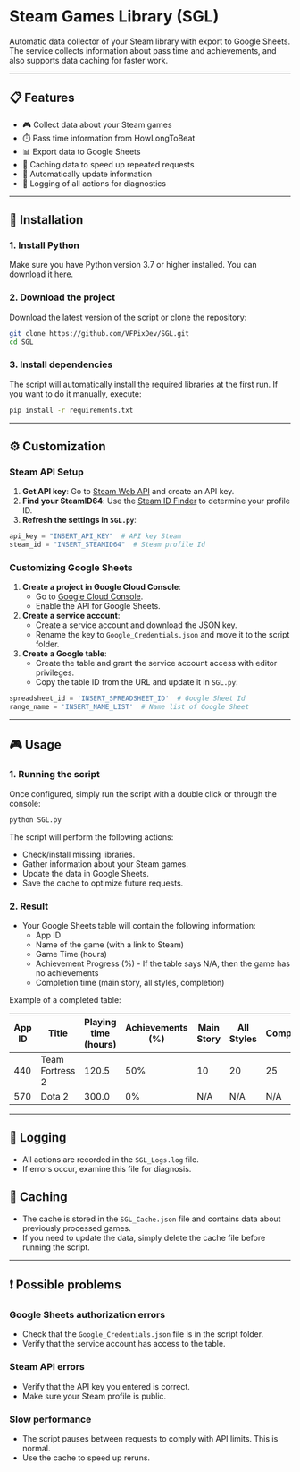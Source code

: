 # Steam Games Library (SGL)

Automatic data collector of your Steam library with export to Google Sheets. The service collects information about pass time and achievements, and also supports data caching for faster work.

---

## 📋 Features
- 🎮 Collect data about your Steam games
- ⏱️ Pass time information from HowLongToBeat
- 📊 Export data to Google Sheets
- 💾 Caching data to speed up repeated requests
- 🔄 Automatically update information
- 📝 Logging of all actions for diagnostics

---

## 🚀 Installation

### 1. Install Python
Make sure you have Python version 3.7 or higher installed. You can download it [here](https://www.python.org/downloads/).

### 2. Download the project
Download the latest version of the script or clone the repository:
```bash
git clone https://github.com/VFPixDev/SGL.git
cd SGL
```

### 3. Install dependencies
The script will automatically install the required libraries at the first run. If you want to do it manually, execute:
```bash
pip install -r requirements.txt
```

---

## ⚙️ Customization

### Steam API Setup
1. **Get API key**:
   Go to [Steam Web API](https://steamcommunity.com/dev/apikey) and create an API key.
2. **Find your SteamID64**:
   Use the [Steam ID Finder](https://steamidfinder.com/) to determine your profile ID.
3. **Refresh the settings in `SGL.py`**:
```python
api_key = "INSERT_API_KEY"  # API key Steam
steam_id = "INSERT_STEAMID64"  # Steam profile Id
```

### Customizing Google Sheets
1. **Create a project in Google Cloud Console**:
   - Go to [Google Cloud Console](https://console.cloud.google.com/).
   - Enable the API for Google Sheets.
2. **Create a service account**:
   - Create a service account and download the JSON key.
   - Rename the key to `Google_Credentials.json` and move it to the script folder.
3. **Create a Google table**:
   - Create the table and grant the service account access with editor privileges.
   - Copy the table ID from the URL and update it in `SGL.py`:
```python
spreadsheet_id = 'INSERT_SPREADSHEET_ID'  # Google Sheet Id
range_name = 'INSERT_NAME_LIST'  # Name list of Google Sheet
```

---

## 🎮 Usage

### 1. Running the script
Once configured, simply run the script with a double click or through the console:
```bash
python SGL.py
```

The script will perform the following actions:
- Check/install missing libraries.
- Gather information about your Steam games.
- Update the data in Google Sheets.
- Save the cache to optimize future requests.

### 2. Result
- Your Google Sheets table will contain the following information:
  - App ID
  - Name of the game (with a link to Steam)
  - Game Time (hours)
  - Achievement Progress (%) - If the table says N/A, then the game has no achievements
  - Completion time (main story, all styles, completion)

Example of a completed table:

| App ID | Title           | Playing time (hours) | Achievements (%) | Main Story | All Styles | Completionist |
|--------|-----------------|----------------------|------------------|------------|------------|---------------|
| 440    | Team Fortress 2 | 120.5                | 50%              | 10         | 20         | 25            |
| 570    | Dota 2          | 300.0                | 0%               | N/A        | N/A        | N/A           |

---

## 📝 Logging
- All actions are recorded in the `SGL_Logs.log` file.
- If errors occur, examine this file for diagnosis.

## 💾 Caching
- The cache is stored in the `SGL_Cache.json` file and contains data about previously processed games.
- If you need to update the data, simply delete the cache file before running the script.

---

## ❗ Possible problems

### Google Sheets authorization errors
- Check that the `Google_Credentials.json` file is in the script folder.
- Verify that the service account has access to the table.

### Steam API errors
- Verify that the API key you entered is correct.
- Make sure your Steam profile is public.

### Slow performance
- The script pauses between requests to comply with API limits. This is normal.
- Use the cache to speed up reruns.